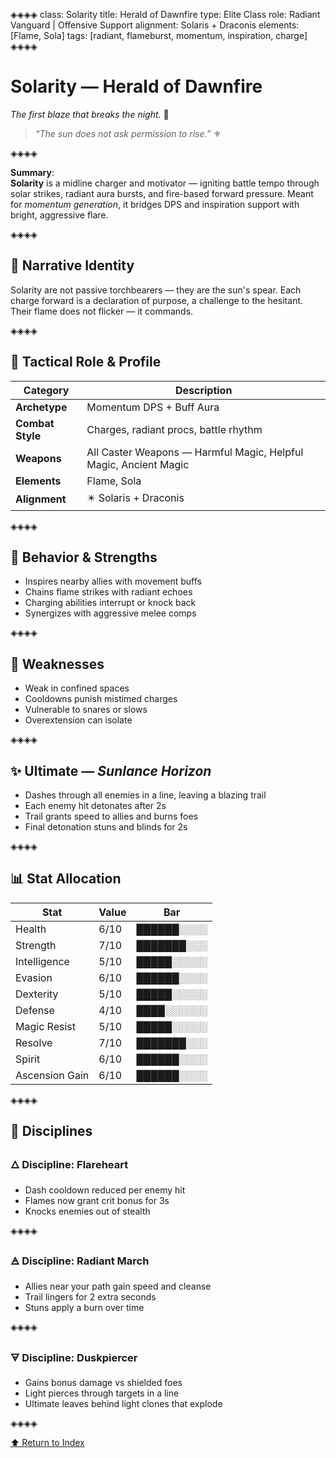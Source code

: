 ◈◈◈◈
class: Solarity
title: Herald of Dawnfire
type: Elite Class
role: Radiant Vanguard | Offensive Support
alignment: Solaris + Draconis
elements: [Flame, Sola]
tags: [radiant, flameburst, momentum, inspiration, charge]
◈◈◈◈

# Solarity — Herald of Dawnfire  
*The first blaze that breaks the night.* 🔱

> *“The sun does not ask permission to rise.”* ⚜️

◈◈◈◈

**Summary**:  
**Solarity** is a midline charger and motivator — igniting battle tempo through solar strikes, radiant aura bursts, and fire-based forward pressure. Meant for *momentum generation*, it bridges DPS and inspiration support with bright, aggressive flare.

◈◈◈◈

## 🧩 Narrative Identity  
Solarity are not passive torchbearers — they are the sun's spear. Each charge forward is a declaration of purpose, a challenge to the hesitant. Their flame does not flicker — it commands.

◈◈◈◈

## 📘 Tactical Role & Profile  

| Category        | Description                          |
|----------------|---------------------------------------|
| **Archetype**   | Momentum DPS + Buff Aura              |
| **Combat Style**| Charges, radiant procs, battle rhythm |
| **Weapons**     | All Caster Weapons — Harmful Magic, Helpful Magic, Ancient Magic
| **Elements**    | Flame, Sola                           |
| **Alignment**   | ✴️ Solaris + Draconis                |

◈◈◈◈

## 🧠 Behavior & Strengths  
- Inspires nearby allies with movement buffs  
- Chains flame strikes with radiant echoes  
- Charging abilities interrupt or knock back  
- Synergizes with aggressive melee comps  

◈◈◈◈

## 🔻 Weaknesses  
- Weak in confined spaces  
- Cooldowns punish mistimed charges  
- Vulnerable to snares or slows  
- Overextension can isolate  

◈◈◈◈

## ✨ Ultimate — *Sunlance Horizon*  
- Dashes through all enemies in a line, leaving a blazing trail  
- Each enemy hit detonates after 2s  
- Trail grants speed to allies and burns foes  
- Final detonation stuns and blinds for 2s  

◈◈◈◈

## 📊 Stat Allocation  

| Stat            | Value | Bar           |
|-----------------|--------|---------------|
| Health          | 6/10   | ██████░░░░     |
| Strength        | 7/10   | ███████░░░     |
| Intelligence    | 5/10   | █████░░░░░     |
| Evasion         | 6/10   | ██████░░░░     |
| Dexterity       | 5/10   | █████░░░░░     |
| Defense         | 4/10   | ████░░░░░░     |
| Magic Resist    | 5/10   | █████░░░░░     |
| Resolve         | 7/10   | ███████░░░     |
| Spirit          | 6/10   | ██████░░░░     |
| Ascension Gain  | 6/10   | ██████░░░░     |

◈◈◈◈

## 🧭 Disciplines

### 🜂 Discipline: Flareheart  
- Dash cooldown reduced per enemy hit  
- Flames now grant crit bonus for 3s  
- Knocks enemies out of stealth  

◈◈◈◈

### 🜁 Discipline: Radiant March  
- Allies near your path gain speed and cleanse  
- Trail lingers for 2 extra seconds  
- Stuns apply a burn over time  

◈◈◈◈

### 🜃 Discipline: Duskpiercer  
- Gains bonus damage vs shielded foes  
- Light pierces through targets in a line  
- Ultimate leaves behind light clones that explode  

◈◈◈◈

[⬆️ Return to Index](/index.html)